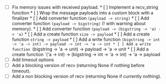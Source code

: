 * [ ] Fix memory issues with received payload.
      * [ ] Implement a recv_string function
      * [ ] Wrap the message payloads into a custom block with a finalizer
      * [ ] Add converter function `(payload -> string)`
      * [ ] Add converter function `(payload -> bigstring)` (! with warning about memory).
      * [ ] Add converter function `(payload -> (bigstring -> 'a) -> 'a)`
      * [ ] Add a create function `size -> payload`
      * [ ] Add a create function `string -> payload`
      * [ ] Add a write function `(bigstring -> int -> 'a -> int) -> payload -> int -> 'a -> int
      * [ ] Add a write function `(bigstring -> 'a -> unit) -> payload -> 'a -> unit
      * [ ] Add a create function `('a -> int) -> (bigstring -> int -> 'a -> int) -> 'a -> payload
* [ ] Add timeout options
* [ ] Add a blocking version of recv (returning None if nothing before timeout).
* [ ] Add a non blocking version of recv (returning None if currently nothing).
